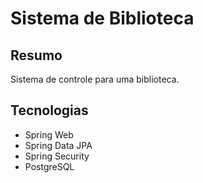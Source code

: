 # Sistema de Biblioteca

## Resumo
Sistema de controle para uma biblioteca.

## Tecnologias
* Spring Web
* Spring Data JPA
* Spring Security
* PostgreSQL




